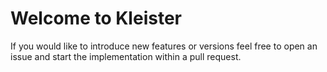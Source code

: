 # Welcome to Kleister

If you would like to introduce new features or versions feel free to open an
issue and start the implementation within a pull request.
